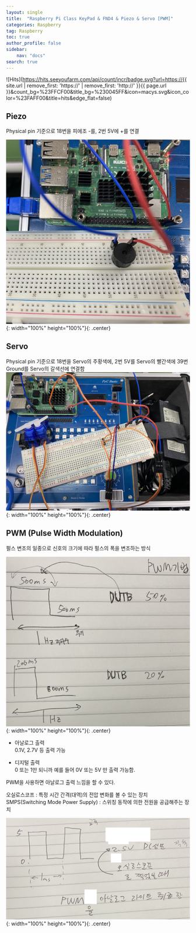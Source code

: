 ```yaml
---
layout: single
title:  "Raspberry Pi Class KeyPad & FND4 & Piezo & Servo [PWM]"
categories: Raspberry
tag: Raspberry
toc: true
author_profile: false
sidebar:
    nav: "docs"
search: true
---
```


![Hits](https://hits.seeyoufarm.com/api/count/incr/badge.svg?url=https://{{ site.url | remove_first: 'https://' | remove_first: 'http://' }}{{ page.url }}&count_bg=%23FFCF00&title_bg=%230045FF&icon=macys.svg&icon_color=%23FAFF00&title=hits&edge_flat=false)

## Piezo  
Physical pin 기준으로 18번을 피에조 -를, 2번 5V에 +를 연결  

![01_piezo](/images/2024-11-14-Raspberry_class/01_piezo.jpg){: width="100%" height="100%"}{: .center}  

## Servo  
Physical pin 기준으로 18번을 Servo의 주황색에, 2번 5V를 Servo의 빨간색에 39번 Ground를 Servo의 갈색선에 연결함    
![02_servo](/images/2024-11-14-Raspberry_class/02_servo.jpg){: width="100%" height="100%"}{: .center}  

## PWM (Pulse Width Modulation)  
펄스 변조의 일종으로 신호의 크기에 따라 펄스의 폭을 변조하는 방식  

![02_pwm_01](/images/2024-11-14-Raspberry_class/02_pwm_01.jpg){: width="100%" height="100%"}{: .center}  
  
- 아날로그 출력  
0.1V, 2.7V 등 출력 가능  

- 디지털 출력  
0 또는 1만 되니까 예를 들어 0V 또는 5V 만 출력 가능함.  
  
PWM을 사용하면 아날로그 출력 느낌을 할 수 있다.  
  
오실로스코프 : 특정 시간 간격(대역)의 전압 변화를 볼 수 있는 장치  
SMPS(Switching Mode Power Supply) : 스위칭 동작에 의한 전원을 공급해주는 장치  

![02_pwm_02](/images/2024-11-14-Raspberry_class/02_pwm_02.jpg){: width="100%" height="100%"}{: .center}  